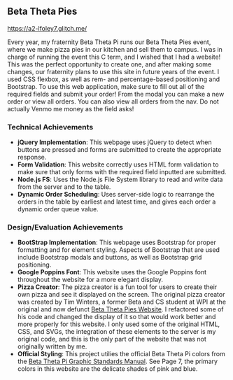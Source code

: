 ## Beta Theta Pies
https://a2-lfoley7.glitch.me/

Every year, my fraternity Beta Theta Pi runs our Beta Theta Pies event, where we make pizza pies in our kitchen and sell them to campus. I was in charge of running the event this C term, and I wished that I had a website! This was the perfect opportunity to create one, and after making some changes, our fraternity plans to use this site in future years of the event. I used CSS flexbox, as well as rem- and percentage-based positioning and Bootstrap. To use this web application, make sure to fill out all of the required fields and submit your order! From the modal you can make a new order or view all orders. You can also view all orders from the nav. Do not actually Venmo me money as the field asks!

### Technical Achievements
- **jQuery Implementation**: This webpage uses jQuery to detect when buttons are pressed and forms are submitted to create the appropriate response.
- **Form Validation**: This website correctly uses HTML form validation to make sure that only forms with the required field inputted are submitted.
- **Node.js FS**: Uses the Node.js File System library to read and write data from the server and to the table.
- **Dynamic Order Scheduling**: Uses server-side logic to rearrange the orders in the table by earliest and latest time, and gives each order a dynamic order queue value.

### Design/Evaluation Achievements
- **BootStrap Implementation**: This webpage uses Bootstrap for proper formatting and for element styling. Aspects of Bootstrap that are used include Bootstrap modals and buttons, as well as Bootstrap grid positioning.
- **Google Poppins Font**: This website uses the Google Poppins font throughout the website for a more elegant display.
- **Pizza Creator**: The pizza creator is a fun tool for users to create their own pizza and see it displayed on the screen. The original pizza creator was created by Tim Winters, a former Beta and CS student at WPI at the original and now defunct [Beta Theta Pies Website](https://github.com/betathetapiwpi/BetaThetaPies). I refactored some of his code and changed the display of it so that would work better and more properly for this website. I only used some of the original HTML, CSS, and SVGs, the integration of these elements to the server is my original code, and this is the only part of the website that was not originally written by me.
- **Official Styling**: This project utilies the official Beta Theta Pi colors from the [Beta Theta Pi Graphic Standards Manual](https://issuu.com/betathetapiao/docs/beta_theta_pi_graphic_standards_manual). See Page 7, the primary colors in this website are the delicate shades of pink and blue.
